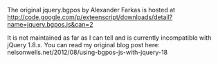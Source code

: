 The original jquery.bgpos by Alexander Farkas is hosted at http://code.google.com/p/exteenscript/downloads/detail?name=jquery.bgpos.js&can=2

It is not maintained as far as I can tell and is currently incompatible with jQuery 1.8.x.  You can read my original blog post here: nelsonwells.net/2012/08/using-bgpos-js-with-jquery-18